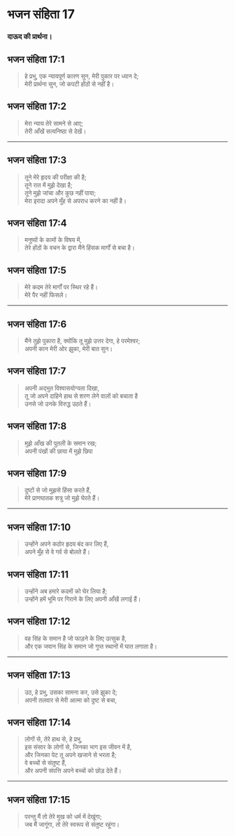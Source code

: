 # भजन संहिता 17

### दाऊद की प्रार्थना।

## भजन संहिता 17:1

> हे प्रभु, एक न्यायपूर्ण कारण सुन, मेरी पुकार पर ध्यान दे;  
> मेरी प्रार्थना सुन, जो कपटी होंठों से नहीं है।

## भजन संहिता 17:2

> मेरा न्याय तेरे सामने से आए;  
> तेरी आँखें सत्यनिष्ठा से देखें।

---

## भजन संहिता 17:3

> तूने मेरे हृदय की परीक्षा की है;  
> तूने रात में मुझे देखा है;  
> तूने मुझे जांचा और कुछ नहीं पाया;  
> मेरा इरादा अपने मुँह से अपराध करने का नहीं है।

## भजन संहिता 17:4

> मनुष्यों के कामों के विषय में,  
> तेरे होंठों के वचन के द्वारा मैंने हिंसक मार्गों से बचा है।

## भजन संहिता 17:5

> मेरे कदम तेरे मार्गों पर स्थिर रहे हैं।  
> मेरे पैर नहीं फिसले।

---

## भजन संहिता 17:6

> मैंने तुझे पुकारा है, क्योंकि तू मुझे उत्तर देगा, हे परमेश्वर;  
> अपनी कान मेरी ओर झुका, मेरी बात सुन।

## भजन संहिता 17:7

> अपनी अद्भुत विश्वासयोग्यता दिखा,  
> तू जो अपने दाहिने हाथ से शरण लेने वालों को बचाता है  
> उनसे जो उनके विरुद्ध उठते हैं।

## भजन संहिता 17:8

> मुझे आँख की पुतली के समान रख;  
> अपनी पंखों की छाया में मुझे छिपा

## भजन संहिता 17:9

> दुष्टों से जो मुझसे हिंसा करते हैं,  
> मेरे प्राणघातक शत्रु जो मुझे घेरते हैं।

---

## भजन संहिता 17:10

> उन्होंने अपने कठोर हृदय बंद कर लिए हैं,  
> अपने मुँह से वे गर्व से बोलते हैं।

## भजन संहिता 17:11

> उन्होंने अब हमारे कदमों को घेर लिया है;  
> उन्होंने हमें भूमि पर गिराने के लिए अपनी आँखें लगाई हैं।

## भजन संहिता 17:12

> वह सिंह के समान है जो फाड़ने के लिए उत्सुक है,  
> और एक जवान सिंह के समान जो गुप्त स्थानों में घात लगाता है।

---

## भजन संहिता 17:13

> उठ, हे प्रभु, उसका सामना कर, उसे झुका दे;  
> अपनी तलवार से मेरी आत्मा को दुष्ट से बचा,

## भजन संहिता 17:14

> लोगों से, तेरे हाथ से, हे प्रभु,  
> इस संसार के लोगों से, जिनका भाग इस जीवन में है,  
> और जिनका पेट तू अपने खजाने से भरता है;  
> वे बच्चों से संतुष्ट हैं,  
> और अपनी संपत्ति अपने बच्चों को छोड़ देते हैं।

---

## भजन संहिता 17:15

> परन्तु मैं तो तेरे मुख को धर्म में देखूंगा;  
> जब मैं जागूंगा, तो तेरे स्वरूप से संतुष्ट रहूंगा।

